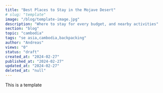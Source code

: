 ```yaml
---
title: "Best Places to Stay in the Mojave Desert"
# slug: "template"
image: "/blog/template-image.jpg"
description: "Where to stay for every budget, and nearby activities"
section: "blog"
topic: "cambodia"
tags: "se asia,cambodia,backpacking"
author: "Andreas"
views: "0"
status: "draft"
created_at: "2024-02-27"
published_at: "2024-02-27"
updated_at: "2024-02-27"
deleted_at: "null"
---
```


This is a template
